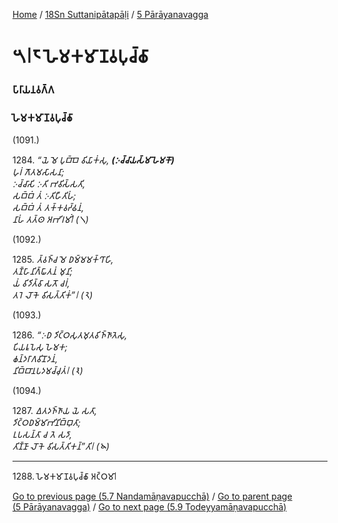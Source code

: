 
[Home](/) / [18Sn Suttanipātapāḷi](../../18Sn.md) / [5 Pārāyanavagga](../5.md)

# 𑁫𑁇𑁮 𑀳𑁂𑀫𑀓𑀫𑀸𑀡𑀯𑀧𑀼𑀘𑁆𑀙𑀸

### 𑀧𑀸𑀭𑀸𑀬𑀦𑀯𑀕𑁆𑀕

### 𑀳𑁂𑀫𑀓𑀫𑀸𑀡𑀯𑀧𑀼𑀘𑁆𑀙𑀸

(1091.)

1284\. _“𑀬𑁂 𑀫𑁂 𑀧𑀼𑀩𑁆𑀩𑁂 𑀯𑀺𑀬𑀸𑀓𑀁𑀲𑀼, __(𑀇𑀘𑁆𑀘𑀸𑀬𑀲𑁆𑀫𑀸 𑀳𑁂𑀫𑀓𑁄)___  
_𑀳𑀼𑀭𑀁 𑀕𑁄𑀢𑀫𑀲𑀸𑀲𑀦𑀸;_  
_𑀇𑀘𑁆𑀘𑀸𑀲𑀺 𑀇𑀢𑀺 𑀪𑀯𑀺𑀲𑁆𑀲𑀢𑀺,_  
_𑀲𑀩𑁆𑀩𑀁 𑀢𑀁 𑀇𑀢𑀺𑀳𑀻𑀢𑀺𑀳𑀁;_  
_𑀲𑀩𑁆𑀩𑀁 𑀢𑀁 𑀢𑀓𑁆𑀓𑀯𑀟𑁆𑀠𑀦𑀁,_  
_𑀦𑀸𑀳𑀁 𑀢𑀢𑁆𑀣 𑀅𑀪𑀺𑀭𑀫𑀺𑀁𑁇 (𑁧)_  


(1092.)

1285\. _𑀢𑁆𑀯𑀜𑁆𑀘 𑀫𑁂 𑀥𑀫𑁆𑀫𑀫𑀓𑁆𑀔𑀸𑀳𑀺,_  
_𑀢𑀡𑁆𑀳𑀸𑀦𑀺𑀕𑁆𑀖𑀸𑀢𑀦𑀁 𑀫𑀼𑀦𑀺;_  
_𑀬𑀁 𑀯𑀺𑀤𑀺𑀢𑁆𑀯𑀸 𑀲𑀢𑁄 𑀘𑀭𑀁,_  
_𑀢𑀭𑁂 𑀮𑁄𑀓𑁂 𑀯𑀺𑀲𑀢𑁆𑀢𑀺𑀓𑀁”𑁇 (𑁨)_  


(1093.)

1286\. _“𑀇𑀥 𑀤𑀺𑀝𑁆𑀞𑀲𑀼𑀢𑀫𑀼𑀢𑀯𑀺𑀜𑁆𑀜𑀸𑀢𑁂𑀲𑀼,_  
_𑀧𑀺𑀬𑀭𑀽𑀧𑁂𑀲𑀼 𑀳𑁂𑀫𑀓;_  
_𑀙𑀦𑁆𑀤𑀭𑀸𑀕𑀯𑀺𑀦𑁄𑀤𑀦𑀁,_  
_𑀦𑀺𑀩𑁆𑀩𑀸𑀦𑀧𑀤𑀫𑀘𑁆𑀘𑀼𑀢𑀁𑁇 (𑁩)_  


(1094.)

1287\. _𑀏𑀢𑀤𑀜𑁆𑀜𑀸𑀬 𑀬𑁂 𑀲𑀢𑀸,_  
_𑀤𑀺𑀝𑁆𑀞𑀥𑀫𑁆𑀫𑀸𑀪𑀺𑀦𑀺𑀩𑁆𑀩𑀼𑀢𑀸;_  
_𑀉𑀧𑀲𑀦𑁆𑀢𑀸 𑀘 𑀢𑁂 𑀲𑀤𑀸,_  
_𑀢𑀺𑀡𑁆𑀡𑀸 𑀮𑁄𑀓𑁂 𑀯𑀺𑀲𑀢𑁆𑀢𑀺𑀓𑀦𑁆”𑀢𑀺𑁇 (𑁪)_  


---

1288\. 𑀳𑁂𑀫𑀓𑀫𑀸𑀡𑀯𑀧𑀼𑀘𑁆𑀙𑀸 𑀅𑀝𑁆𑀞𑀫𑀸𑁇



[Go to previous page (5.7 Nandamāṇavapucchā)](5.7.md) / [Go to parent page (5 Pārāyanavagga)](../5.md) / [Go to next page (5.9 Todeyyamāṇavapucchā)](5.9.md)


